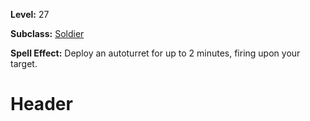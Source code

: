 <!-- TITLE: Spell: Deploy Autoturret -->
<!-- SUBTITLE:  -->

**Level:** 27

**Subclass:** [Soldier](soldier)

**Spell Effect:** Deploy an autoturret for up to 2 minutes, firing upon your target.

# Header